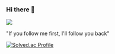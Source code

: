 ### Hi there 👋
<a href="https://velog.io/@sungw00ng/posts" target="_blank"><img src="https://img.shields.io/badge/Velog-20C997?style=flat-square&logo=Velog&logoColor=FFFFFF"/></a>

"If you follow me first, I'll follow you back"


[![Solved.ac Profile](http://mazassumnida.wtf/api/v2/generate_badge?boj=showwoonggical)](https://solved.ac/showwoonggical/)
